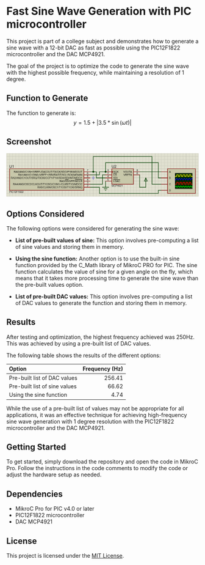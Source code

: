 # Fast Sine Wave Generation with PIC microcontroller

This project is part of a college subject and demonstrates how to generate a sine wave with a 12-bit DAC as fast as possible using the PIC12F1822 microcontroller and the DAC MCP4921. 

The goal of the project is to optimize the code to generate the sine wave with the highest possible frequency, while maintaining a resolution of 1 degree.

## Function to Generate

The function to generate is:
$$y = 1.5 + |3.5 * \sin(\omega t)|$$


## Screenshot

![Screenshot](screenshot.png)

## Options Considered

The following options were considered for generating the sine wave:

- **List of pre-built values of sine:** This option involves pre-computing a list of sine values and storing them in memory.

- **Using the sine function:** Another option is to use the built-in sine function provided by the C_Math library of MikroC PRO for PIC. The sine function calculates the value of sine for a given angle on the fly, which means that it takes more processing time to generate the sine wave than the pre-built values option.

- **List of pre-built DAC values:** This option involves pre-computing a list of DAC values to generate the function and storing them in memory.

## Results

After testing and optimization, the highest frequency achieved was 250Hz. This was achieved by using a pre-built list of DAC values.

The following table shows the results of the different options:

| Option | Frequency (Hz) |
| :---- | ----: |
| Pre-built list of DAC values | 256.41 |
| Pre-built list of sine values | 66.62 |
| Using the sine function | 4.74 |

While the use of a pre-built list of values may not be appropriate for all applications, it was an effective technique for achieving high-frequency sine wave generation with 1 degree resolution with the PIC12F1822 microcontroller and the DAC MCP4921.


## Getting Started

To get started, simply download the repository and open the code in MikroC Pro. Follow the instructions in the code comments to modify the code or adjust the hardware setup as needed.

## Dependencies

- MikroC Pro for PIC v4.0 or later
- PIC12F1822 microcontroller
- DAC MCP4921

## License

This project is licensed under the [MIT License](LICENSE).